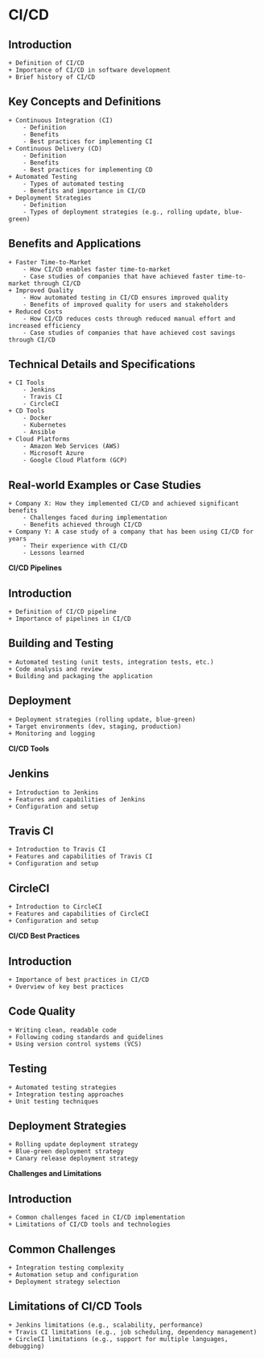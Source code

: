 # CI/CD

## Introduction
	+ Definition of CI/CD
	+ Importance of CI/CD in software development
	+ Brief history of CI/CD
## Key Concepts and Definitions
	+ Continuous Integration (CI)
		- Definition
		- Benefits
		- Best practices for implementing CI
	+ Continuous Delivery (CD)
		- Definition
		- Benefits
		- Best practices for implementing CD
	+ Automated Testing
		- Types of automated testing
		- Benefits and importance in CI/CD
	+ Deployment Strategies
		- Definition
		- Types of deployment strategies (e.g., rolling update, blue-green)
## Benefits and Applications
	+ Faster Time-to-Market
		- How CI/CD enables faster time-to-market
		- Case studies of companies that have achieved faster time-to-market through CI/CD
	+ Improved Quality
		- How automated testing in CI/CD ensures improved quality
		- Benefits of improved quality for users and stakeholders
	+ Reduced Costs
		- How CI/CD reduces costs through reduced manual effort and increased efficiency
		- Case studies of companies that have achieved cost savings through CI/CD
## Technical Details and Specifications
	+ CI Tools
		- Jenkins
		- Travis CI
		- CircleCI
	+ CD Tools
		- Docker
		- Kubernetes
		- Ansible
	+ Cloud Platforms
		- Amazon Web Services (AWS)
		- Microsoft Azure
		- Google Cloud Platform (GCP)
## Real-world Examples or Case Studies
	+ Company X: How they implemented CI/CD and achieved significant benefits
		- Challenges faced during implementation
		- Benefits achieved through CI/CD
	+ Company Y: A case study of a company that has been using CI/CD for years
		- Their experience with CI/CD
		- Lessons learned

**CI/CD Pipelines**

## Introduction
	+ Definition of CI/CD pipeline
	+ Importance of pipelines in CI/CD
## Building and Testing
	+ Automated testing (unit tests, integration tests, etc.)
	+ Code analysis and review
	+ Building and packaging the application
## Deployment
	+ Deployment strategies (rolling update, blue-green)
	+ Target environments (dev, staging, production)
	+ Monitoring and logging

**CI/CD Tools**

## Jenkins
	+ Introduction to Jenkins
	+ Features and capabilities of Jenkins
	+ Configuration and setup
## Travis CI
	+ Introduction to Travis CI
	+ Features and capabilities of Travis CI
	+ Configuration and setup
## CircleCI
	+ Introduction to CircleCI
	+ Features and capabilities of CircleCI
	+ Configuration and setup

**CI/CD Best Practices**

## Introduction
	+ Importance of best practices in CI/CD
	+ Overview of key best practices
## Code Quality
	+ Writing clean, readable code
	+ Following coding standards and guidelines
	+ Using version control systems (VCS)
## Testing
	+ Automated testing strategies
	+ Integration testing approaches
	+ Unit testing techniques
## Deployment Strategies
	+ Rolling update deployment strategy
	+ Blue-green deployment strategy
	+ Canary release deployment strategy

**Challenges and Limitations**

## Introduction
	+ Common challenges faced in CI/CD implementation
	+ Limitations of CI/CD tools and technologies
## Common Challenges
	+ Integration testing complexity
	+ Automation setup and configuration
	+ Deployment strategy selection
## Limitations of CI/CD Tools
	+ Jenkins limitations (e.g., scalability, performance)
	+ Travis CI limitations (e.g., job scheduling, dependency management)
	+ CircleCI limitations (e.g., support for multiple languages, debugging)
